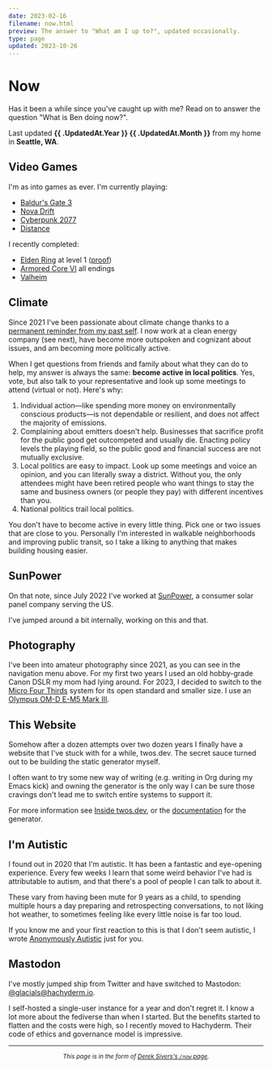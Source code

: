```yaml
---
date: 2023-02-16
filename: now.html
preview: The answer to "What am I up to?", updated occasionally.
type: page
updated: 2023-10-26
---
```


# Now

Has it been a while since you've caught up with me?
Read on to answer the question "What is Ben doing now?".

Last updated **{{ .UpdatedAt.Year }} {{ .UpdatedAt.Month }}**
from my home in **Seattle, WA**.

## Video Games

I'm as into games as ever. I'm currently playing:

- [Baldur's Gate 3](https://store.steampowered.com/app/1086940/Baldurs_Gate_3/)
- [Nova Drift](https://store.steampowered.com/app/858210/Nova_Drift/)
- [Cyberpunk 2077](https://store.steampowered.com/app/1091500/Cyberpunk_2077/)
- [Distance](https://store.steampowered.com/app/233610/Distance/)

I recently completed:

- [Elden Ring](https://store.steampowered.com/app/1245620/ELDEN_RING/) at level 1 ([proof](https://www.youtube.com/playlist?list=PLOh5StMt-uPV1_11e9XKVNtBcmGMKDaHd))
- [Armored Core VI](https://store.steampowered.com/app/1888160/ARMORED_CORE_VI_FIRES_OF_RUBICON/) all endings
- [Valheim](https://store.steampowered.com/app/892970/Valheim/)

## Climate

Since 2021 I've been passionate about climate change thanks to a
[permanent reminder from my past self](/tattoo.html).
I now work at a clean energy company (see next),
have become more outspoken and cognizant about issues,
and am becoming more politically active.

When I get questions from friends and family about what they can do to help,
my answer is always the same: **become active in local politics**. Yes, vote, but also talk to your representative and look up some meetings to attend (virtual or not). Here's why:

1. Individual action—like spending more money on environmentally conscious products—is not dependable or resilient,
   and does not affect the majority of emissions.
2. Complaining about emitters doesn't help.
   Businesses that sacrifice profit for the public good get outcompeted and usually die.
   Enacting policy levels the playing field,
   so the public good and financial success are not mutually exclusive.
3. Local politics are easy to impact.
   Look up some meetings and voice an opinion, and you can literally sway a district.
   Without you, the only attendees might have been retired people who want things to stay the same and business owners (or people they pay) with different incentives than you.
4. National politics trail local politics.

You don't have to become active in every little thing.
Pick one or two issues that are close to you.
Personally I'm interested in walkable neighborhoods and improving public transit, so I take a liking to anything that makes building housing easier.

## SunPower

On that note, since July 2022 I've worked at [SunPower](https://sunpower.com),
a consumer solar panel company serving the US.

I've jumped around a bit internally, working on this and that.

## Photography

I've been into amateur photography since 2021,
as you can see in the navigation menu above.
For my first two years I used an old hobby-grade Canon DSLR my mom had lying around.
For 2023, I decided to switch to the [Micro Four Thirds](https://www.four-thirds.org/en/) system for its open standard and smaller size.
I use an [Olympus OM-D E-M5 Mark III](https://amzn.to/3Qaj7qm).

## This Website

Somehow after a dozen attempts over two dozen years I finally have a
website that I've stuck with for a while, twos.dev.
The secret sauce turned out to be building the static generator myself.

I often want to try some new way of writing
(e.g. writing in Org during my Emacs kick)
and owning the generator is the only way I can be sure those cravings don't lead me to switch entire systems to support it.

For more information see [Inside twos.dev](/meta.html),
or the [documentation](/winter.html) for the generator.

## I'm Autistic

I found out in 2020 that I'm autistic.
It has been a fantastic and eye-opening experience.
Every few weeks I learn that some weird behavior I've had is attributable to autism,
and that there's a pool of people I can talk to about it.

These vary from having been mute for 9 years as a child,
to spending multiple hours a day preparing and retrospecting conversations,
to not liking hot weather,
to sometimes feeling like every little noise is far too loud.

If you know me and your first reaction to this is that I don't seem autistic, I wrote [Anonymously Autistic](/autism.html) just for you.

## Mastodon

I've mostly jumped ship from Twitter and have switched to Mastodon:
[@glacials@hachyderm.io](https://hachyderm.io/@glacials).

I self-hosted a single-user instance for a year and don't regret it.
I know a lot more about the fediverse than when I started.
But the benefits started to flatten and the costs were high,
so I recently moved to Hachyderm.
Their code of ethics and governance model is impressive.

---

<small><center>_This page is in the form of [Derek Sivers's `/now` page](https://sive.rs/now)._</center></small>
